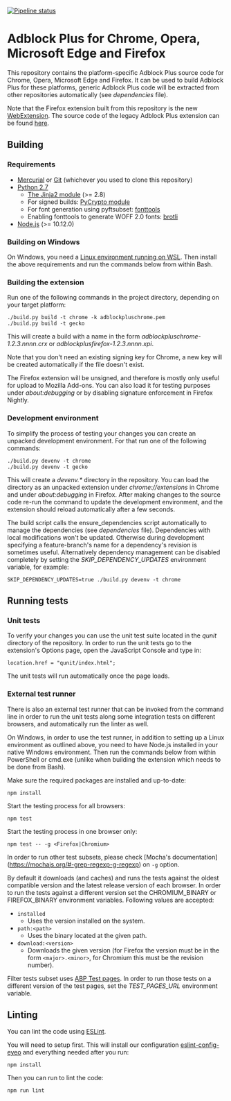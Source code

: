 [![Pipeline status](https://gitlab.com/eyeo/adblockplus/adblockpluschrome/badges/master/build.svg)](https://gitlab.com/eyeo/adblockplus/adblockpluschrome/pipelines/)

Adblock Plus for Chrome, Opera, Microsoft Edge and Firefox
==========================================================

This repository contains the platform-specific Adblock Plus source code for
Chrome, Opera, Microsoft Edge and Firefox. It can be used to build
Adblock Plus for these platforms, generic Adblock Plus code will be extracted
from other repositories automatically (see _dependencies_ file).

Note that the Firefox extension built from this repository is the new
[WebExtension](https://developer.mozilla.org/en-US/Add-ons/WebExtensions).
The source code of the legacy Adblock Plus extension
can be found [here](https://hg.adblockplus.org/adblockplus).

Building
---------

### Requirements

- [Mercurial](https://www.mercurial-scm.org/) or [Git](https://git-scm.com/) (whichever you used to clone this repository)
- [Python 2.7](https://www.python.org)
  - [The Jinja2 module](http://jinja.pocoo.org/docs) (>= 2.8)
  - For signed builds: [PyCrypto module](https://www.dlitz.net/software/pycrypto/)
  - For font generation using pyftsubset: [fonttools](https://github.com/fonttools/fonttools)
  - Enabling fonttools to generate WOFF 2.0 fonts: [brotli](https://github.com/google/brotli)
- [Node.js](https://nodejs.org/) (>= 10.12.0)

### Building on Windows

On Windows, you need a [Linux environment running on WSL](https://docs.microsoft.com/windows/wsl/install-win10).
Then install the above requirements and run the commands below from within Bash.

### Building the extension

Run one of the following commands in the project directory, depending on your
target platform:

    ./build.py build -t chrome -k adblockpluschrome.pem
    ./build.py build -t gecko

This will create a build with a name in the form
_adblockpluschrome-1.2.3.nnnn.crx_ or _adblockplusfirefox-1.2.3.nnnn.xpi_.

Note that you don't need an existing signing key for Chrome, a new key
will be created automatically if the file doesn't exist.

The Firefox extension will be unsigned, and therefore is mostly only useful for
upload to Mozilla Add-ons. You can also load it for testing purposes under
_about:debugging_ or by disabling signature enforcement in Firefox Nightly.

### Development environment

To simplify the process of testing your changes you can create an unpacked
development environment. For that run one of the following commands:

    ./build.py devenv -t chrome
    ./build.py devenv -t gecko

This will create a _devenv.*_ directory in the repository. You can load the
directory as an unpacked extension under _chrome://extensions_ in Chrome
and under _about:debugging_ in Firefox. After making changes to the source code
re-run the command to update the development environment, and the extension
should reload automatically after a few seconds.

The build script calls the ensure_dependencies script automatically to manage
the dependencies (see _dependencies_ file). Dependencies with local
modifications won't be updated. Otherwise during development specifying a
feature-branch's name for a dependency's revision is sometimes useful.
Alternatively dependency management can be disabled completely by setting the
_SKIP_DEPENDENCY_UPDATES_ environment variable, for example:

    SKIP_DEPENDENCY_UPDATES=true ./build.py devenv -t chrome

Running tests
-------------

### Unit tests

To verify your changes you can use the unit test suite located in the _qunit_
directory of the repository. In order to run the unit tests go to the
extension's Options page, open the JavaScript Console and type in:

    location.href = "qunit/index.html";

The unit tests will run automatically once the page loads.

### External test runner

There is also an external test runner that can be invoked from the
command line in order to run the unit tests along some integration
tests on different browsers, and automatically run the linter as well.

On Windows, in order to use the test runner, in addition to setting up a Linux
environment as outlined above, you need to have Node.js installed in your native
Windows environment. Then run the commands below from within PowerShell or
cmd.exe (unlike when building the extension which needs to be done from Bash).

Make sure the required packages are installed and up-to-date:

    npm install

Start the testing process for all browsers:

    npm test

Start the testing process in one browser only:

    npm test -- -g <Firefox|Chromium>

In order to run other test subsets, please check [Mocha's documentation]
(https://mochajs.org/#-grep-regexp-g-regexp) on `-g` option.

By default it downloads (and caches) and runs the tests against the
oldest compatible version and the latest release version of each browser.
In order to run the tests against a different version set the CHROMIUM_BINARY
or FIREFOX_BINARY environment variables. Following values are accepted:

* `installed`
  * Uses the version installed on the system.
* `path:<path>`
  * Uses the binary located at the given path.
* `download:<version>`
  * Downloads the given version (for Firefox the version must be in the
    form `<major>.<minor>`, for Chromium this must be the revision number).

Filter tests subset uses [ABP Test pages](https://testpages.adblockplus.org/).
In order to run those tests on a different version of the test pages, set
the _TEST_PAGES_URL_ environment variable.

Linting
-------

You can lint the code using [ESLint](http://eslint.org).

You will need to setup first. This will install our configuration
[eslint-config-eyeo](https://hg.adblockplus.org/codingtools/file/tip/eslint-config-eyeo)
and everything needed after you run:

    npm install

Then you can run to lint the code:

    npm run lint
